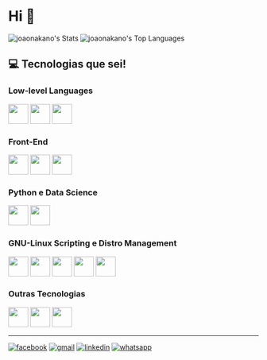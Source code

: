 # Hi 👋
          
![joaonakano's Stats](https://github-readme-stats.vercel.app/api?username=joaonakano&theme=tokyonight&show_icons=true&hide_border=false&count_private=true)
![joaonakano's Top Languages](https://github-readme-stats.vercel.app/api/top-langs/?username=joaonakano&theme=tokyonight&show_icons=true&hide_border=false&layout=compact)

## 💻 Tecnologias que sei!

### Low-level Languages
<div style="display:inline;">
<img src="https://cdn.jsdelivr.net/gh/devicons/devicon/icons/arduino/arduino-original.svg" height="40px"/>
<img src="https://cdn.jsdelivr.net/gh/devicons/devicon/icons/c/c-original.svg" height="40px"/>
<img src="https://cdn.jsdelivr.net/gh/devicons/devicon/icons/cplusplus/cplusplus-original.svg" height="40px"/>
</div>

### Front-End
<div style="display:inline;">
<img src="https://cdn.jsdelivr.net/gh/devicons/devicon/icons/javascript/javascript-original.svg" height="40px"/>
<img src="https://cdn.jsdelivr.net/gh/devicons/devicon/icons/html5/html5-original.svg" height="40px"/>
<img src="https://cdn.jsdelivr.net/gh/devicons/devicon/icons/css3/css3-original.svg" height="40px"/>
</div>

### Python e Data Science
<div style="display:inline;">
<img src="https://cdn.jsdelivr.net/gh/devicons/devicon/icons/python/python-original.svg" height="40px"/>
<img src="https://cdn.jsdelivr.net/gh/devicons/devicon/icons/numpy/numpy-original.svg" height="40px"/>
</div>

### GNU-Linux Scripting e Distro Management
<div style="display:inline;">
<img src="https://cdn.jsdelivr.net/gh/devicons/devicon/icons/bash/bash-original.svg" height="40px"/>
<img src="https://cdn.jsdelivr.net/gh/devicons/devicon/icons/linux/linux-original.svg" height="40px"/>
<img src="https://cdn.jsdelivr.net/gh/devicons/devicon/icons/debian/debian-original.svg" height="40px"/>
<img src="https://cdn.jsdelivr.net/gh/devicons/devicon/icons/opensuse/opensuse-original.svg" height="40px"/>
<img src="https://cdn.jsdelivr.net/gh/devicons/devicon/icons/ubuntu/ubuntu-plain.svg" height="40px"/>
</div>

### Outras Tecnologias
<div style="display:inline;">
<img src="https://cdn.jsdelivr.net/gh/devicons/devicon/icons/vim/vim-original.svg" height="40px"/>
<img src="https://cdn.jsdelivr.net/gh/devicons/devicon/icons/qt/qt-original.svg" height="40px"/>
<img src="https://cdn.jsdelivr.net/gh/devicons/devicon/icons/git/git-original.svg" height="40px"/>
</div>

---
[![facebook](https://img.shields.io/badge/Facebook-1877F2?style=for-the-badge&logo=facebook&logoColor=white)](https://www.facebook.com/joaovinicius.nakano/)
[![gmail](https://img.shields.io/badge/Gmail-D14836?style=for-the-badge&logo=gmail&logoColor=white)](mailto:joaovynak@gmail.com)
[![linkedin](https://img.shields.io/badge/LinkedIn-0077B5?style=for-the-badge&logo=linkedin&logoColor=white)](https://www.linkedin.com/in/joao-nakano/)
[![whatsapp](https://img.shields.io/badge/WhatsApp-25D366?style=for-the-badge&logo=whatsapp&logoColor=white)](https://wa.me/5542988379291)
